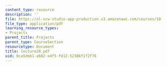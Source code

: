 ```yaml
---
content_type: resource
description: ''
file: https://ol-ocw-studio-app-production.s3.amazonaws.com/courses/18-704-seminar-in-algebra-and-number-theory-rational-points-on-elliptic-curves-fall-2004/8ca5deb1a682e4f5fd1252386f1f2f76_lecture28.pdf
file_type: application/pdf
learning_resource_types:
- Projects
parent_title: Projects
parent_type: CourseSection
resourcetype: Document
title: lecture28.pdf
uid: 8ca5deb1-a682-e4f5-fd12-52386f1f2f76
---
```

